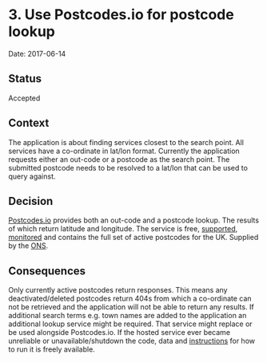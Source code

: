 # 3. Use Postcodes.io for postcode lookup

Date: 2017-06-14

## Status

Accepted

## Context

The application is about finding services closest to the search point. All
services have a co-ordinate in lat/lon format. Currently the application
requests either an out-code or a postcode as the search point. The submitted
postcode needs to be resolved to a lat/lon that can be used to query against.

## Decision

[Postcodes.io](https://postcodes.io/) provides both an out-code and a postcode
lookup. The results of which return latitude and longitude. The service is
free, [supported](https://postcodes.io/about),
[monitored](https://status.ideal-postcodes.co.uk/) and contains the full set of
active postcodes for the UK. Supplied by the
[ONS](https://data.gov.uk/dataset/national-statistics-postcode-lookup-uk).

## Consequences

Only currently active postcodes return responses. This means any
deactivated/deleted postcodes return 404s from which a co-ordinate can not be
retrieved and the application will not be able to return any results.
If additional search terms e.g. town names are added to the application an
additional lookup service might be required. That service might replace or be
used alongside Postcodes.io.
If the hosted service ever became unreliable or unavailable/shutdown the code,
data and [instructions](https://postcodes.io/docs) for how to run it is freely
available.
